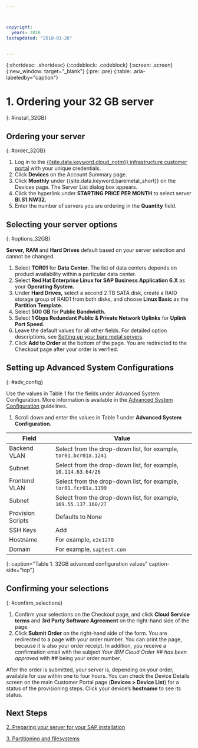 ```yaml
---



copyright:
  years: 2018
lastupdated: "2018-01-26"


---
```


{:shortdesc: .shortdesc}
{:codeblock: .codeblock}
{:screen: .screen}
{:new_window: target="_blank"}
{:pre: .pre}
{:table: .aria-labeledby="caption"}

# 1. Ordering your 32 GB server
{: #install_32GB}

## Ordering your server
{: #order_32GB}

1. Log in to the [{{site.data.keyword.cloud_notm}} infrastructure customer portal](https://control.softlayer.com) with your unique credentials.
2. Click **Devices** on the Account Summary page.
3. Click **Monthly** under {{site.data.keyword.baremetal_short}} on the Devices page. The Server List dialog box appears.
4. Click the hyperlink under **STARTING PRICE PER MONTH** to select server **BI.S1.NW32.**
5. Enter the number of servers you are ordering in the **Quantity** field.

## Selecting your server options
{: #options_32GB}

**Server,** **RAM** and **Hard Drives** default based on your server selection and cannot be changed.
1. Select **TOR01** for **Data Center.** The list of data centers depends on product availability within a particular data center.
2. Select **Red Hat Enterprise Linux for SAP Business Application 6.X** as your **Operating System.**
3. Under **Hard Drives,** select a second 2 TB SATA disk, create a RAID storage group of RAID1 from both disks, and choose **Linux Basic** as the **Partition Template.**
4. Select **500 GB** for **Public Bandwidth.**
5.	Select **1 Gbps Redundant Public & Private Network Uplinks** for **Uplink Port Speed.**
6. Leave the default values for all other fields. For detailed option descriptions, see [Setting up your bare metal servers](https://console.bluemix.net/docs/bare-metal/configuring.html#setting-up-your-bare-metal-servers).
7.	Click **Add to Order** at the bottom of the page. You are redirected to the Checkout page after your order is verified.

## Setting up Advanced System Configurations
{: #adv_config}

Use the values in Table 1 for the fields under Advanced System Configuration. More information is available in the [Advanced System Configuration](https://console.bluemix.net/docs/bare-metal/configuring.html#advanced-system-configuration) guidelines.

1. Scroll down and enter the values in Table 1 under **Advanced System Configuration.**

|              Field               |      Value                                                           |
| -------------------------------- | -------------------------------------------------------------------- |
|Backend VLAN                      | Select from the drop-down list, for example, `tor01.bcr01a.1241`     |
|Subnet                            | Select from the drop-down list, for example, `10.114.63.64/26`       |
|Frontend VLAN                     | Select from the drop-down list, for example, `tor01.fcr01a.1199`     |
|Subnet                            | Select from the drop-down list, for example, `169.55.137.160/27`     |
|Provision Scripts                 | Defaults to None                                                     |
|SSH Keys                          | Add                                                                  |
|Hostname                          | For example, `e2e1270`                                               |
|Domain                            | For example, `saptest.com`                                           |
{: caption="Table 1. 32GB advanced configuration values" caption-side="top"}  

## Confirming your selections
{: #confirm_selections}

1. Confirm your selections on the Checkout page, and click **Cloud Service terms** and **3rd Party Software Agreement** on the right-hand side of the page.
2. Click **Submit Order** on the right-hand side of the form. You are redirected to a page with your order number. You can print the page, because it is also your order receipt. In addition, you receive a confirmation email with the subject *Your IBM Cloud Order ## has been approved* with ## being your order number.

After the order is submitted, your server is, depending on your order, available for use within one to four hours. You can check the Device Details screen on the main Customer Portal page (**Devices > Device List**) for a status of the provisioning steps. Click your device’s **hostname** to see its status.

## Next Steps
 
  [2. Preparing your server for your SAP installation](/docs/infrastructure/sap-netweaver-rhel-qrg/rhel-prepare-server-32GB.html)
  
  [3. Partitioning and filesystems](/docs/infrastructure/sap-netweaver-rhel-qrg/rhel-partition-32GB.html)
